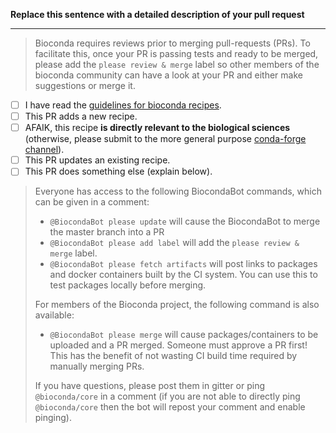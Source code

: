 **Replace this sentence with a detailed description of your pull request**

----

> Bioconda requires reviews prior to merging pull-requests (PRs). To facilitate this, once your PR is passing tests and ready to be merged, please add the `please review & merge` label so other members of the bioconda community can have a look at your PR and either make suggestions or merge it.

* [ ] I have read the [guidelines for bioconda recipes](https://bioconda.github.io/contributor/guidelines.html).
* [ ] This PR adds a new recipe.
* [ ] AFAIK, this recipe **is directly relevant to the biological sciences**
      (otherwise, please submit to the more general purpose [conda-forge channel](https://conda-forge.org/docs/)).
* [ ] This PR updates an existing recipe.
* [ ] This PR does something else (explain below).

> Everyone has access to the following BiocondaBot commands, which can be given in a comment:
>
>  * `@BiocondaBot please update` will cause the BiocondaBot to merge the master branch into a PR
>  * `@BiocondaBot please add label` will add the `please review & merge` label.
>  * `@BiocondaBot please fetch artifacts` will post links to packages and docker containers built by the CI system. You can use this to test packages locally before merging.
>
> For members of the Bioconda project, the following command is also available:
>
>  * `@BiocondaBot please merge` will cause packages/containers to be uploaded and a PR merged. Someone must approve a PR first! This has the benefit of not wasting CI build time required by manually merging PRs.
>
> If you have questions, please post them in gitter or ping `@bioconda/core` in a comment (if you are not able to directly ping `@bioconda/core` then the bot will repost your comment and enable pinging).
